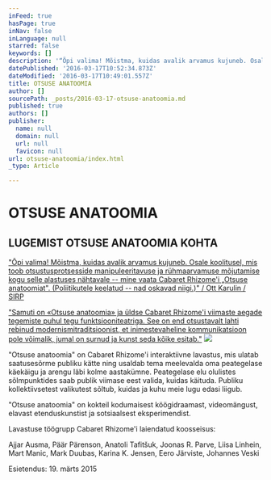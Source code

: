```yaml
---
inFeed: true
hasPage: true
inNav: false
inLanguage: null
starred: false
keywords: []
description: '“Õpi valima! Mõistma, kuidas avalik arvamus kujuneb. Osale koolitusel, mis toob otsustusprotsesside manipuleeritavuse ja rühmaarvamuse mõjutamise kogu selle alastuses nähtavale – mine vaata Cabaret Rhizome’i „Otsuse anatoomiat“. (Poliitikutele keelatud – nad oskavad niigi.)” / Ott Karulin / SIRP'
datePublished: '2016-03-17T10:52:34.873Z'
dateModified: '2016-03-17T10:49:01.557Z'
title: OTSUSE ANATOOMIA
author: []
sourcePath: _posts/2016-03-17-otsuse-anatoomia.md
published: true
authors: []
publisher:
  name: null
  domain: null
  url: null
  favicon: null
url: otsuse-anatoomia/index.html
_type: Article

---
```

# OTSUSE ANATOOMIA

## LUGEMIST OTSUSE ANATOOMIA KOHTA

["Õpi valima! Mõistma, kuidas avalik arvamus kujuneb. Osale koolitusel, mis toob otsustusprotsesside manipuleeritavuse ja rühmaarvamuse mõjutamise kogu selle alastuses nähtavale -- mine vaata Cabaret Rhizome'i „Otsuse anatoomiat". (Poliitikutele keelatud -- nad oskavad niigi.)" / Ott Karulin / SIRP][0]

["Samuti on «Otsuse anatoomia» ja üldse Cabaret Rhizome'i viimaste aegade tegemiste puhul tegu funktsiooniteatriga. See on end otsustavalt lahti rebinud modernismitraditsioonist, et inimestevaheline kommunikatsioon pole võimalik, jumal on surnud ja kunst seda kõike esitab."][1]
![](https://the-grid-user-content.s3-us-west-2.amazonaws.com/53719de0-39d4-4e46-80b5-5c321edbee4b.jpg)

"Otsuse anatoomia" on Cabaret Rhizome'i interaktiivne lavastus, mis ulatab saatusesõrme publiku kätte ning usaldab tema meelevalda oma peategelase käekäigu ja arengu läbi kolme aastakümne. Peategelase elu olulistes sõlmpunktides saab publik viimase eest valida, kuidas käituda. Publiku kollektiivsetest valikutest sõltub, kuidas ja kuhu meie lugu edasi liigub.

"Otsuse anatoomia" on kokteil kodumaisest köögidraamast, videomängust, elavast etenduskunstist ja sotsiaalsest eksperimendist.

Lavastuse töögrupp Cabaret Rhizome'i laiendatud koosseisus:

Ajjar Ausma, Päär Pärenson, Anatoli Tafitšuk, Joonas R. Parve, Liisa Linhein, Mart Manic, Mark Duubas, Karina K. Jensen, Eero Järviste, Johannes Veski

Esietendus: 19\. märts 2015

[0]: http://www.sirp.ee/s1-artiklid/teater/rosimanluse-katsepolugoon-valijatele/
[1]: http://kultuur.postimees.ee/3153883/teater-kui-pehme-kommunikatsioon